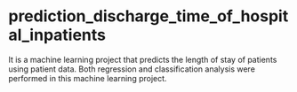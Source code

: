 # prediction_discharge_time_of_hospital_inpatients

It is a machine learning project that predicts the length of stay of patients using patient data. 
Both regression and classification analysis were performed in this machine learning project.

